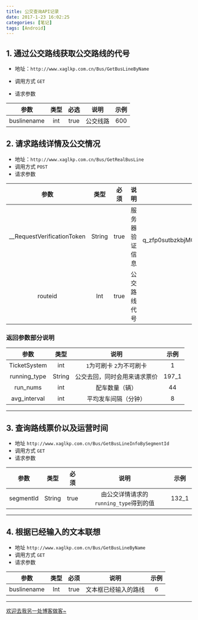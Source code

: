 ```yaml
---
title: 公交查询API记录
date: 2017-1-23 16:02:25
categories: [笔记]
tags: [Android]
---
```


## 1. 通过公交路线获取公交路线的代号

* 地址：`http://www.xaglkp.com.cn/Bus/GetBusLineByName`


* 调用方式 `GET`
* 请求参数

|     参数      |  类型  |  必选  |  说明  |  示例  |
| :---------: | :--: | :--: | :--: | :--: |
| buslinename | int  | true | 公交线路 | 600  |

## 2. 请求路线详情及公交情况

* 地址：`http://www.xaglkp.com.cn/Bus/GetRealBusLine`
* 调用方式 `POST`
* 请求参数

|             参数             |   类型   |  必须  |   说明    |                    示例                    |
| :------------------------: | :----: | :--: | :-----: | :--------------------------------------: |
| __RequestVerificationToken | String | true | 服务器验证信息 | Jsh5_yuEuscmEVLg0pm_Cw-R-q_zfp0sutbzkbjMCrBoPFB1fhSMIDJsSaE4kIckrjhpnvhL90NWGRsbBXMXsR9BIaZP6ulYXdAg9hTVYT01 |
|          routeid           |  Int   | true | 公交路线代号  |                    1                     |

### 返回参数部分说明

|      参数      |   类型   |        说明        |  示例   |
| :----------: | :----: | :--------------: | :---: |
| TicketSystem |  int   | `1`为可刷卡 `2`为不可刷卡 |   1   |
| running_type | String |  公交去回，同时会用来请求票价  | 197_1 |
|   run_nums   |  int   |     配车数量（辆）      |  44   |
| avg_interval |  int   |    平均发车间隔（分钟）    |   8   |

---

## 3. 查询路线票价以及运营时间

* 地址 `http://www.xaglkp.com.cn/Bus/GetBusLineInfoBySegmentId`
* 调用方式 `GET`
* 请求参数

|    参数     |   类型   |  必须  |             说明             |  示例   |
| :-------: | :----: | :--: | :------------------------: | :---: |
| segmentId | String | true | 由公交详情请求的`running_type`得到的值 | 132_1 |

---

## 4. 根据已经输入的文本联想

- 地址 `http://www.xaglkp.com.cn/Bus/GetBusLineByName`
- 调用方式 `GET`
- 请求参数

|     参数      |  类型  |  必须  |     说明     |  示例  |
| :---------: | :--: | :--: | :--------: | :--: |
| buslinename | Int  | true | 文本框已经输入的路线 |  6   |

---





[欢迎去我另一处博客做客~](http://installbi.me/?p=77)